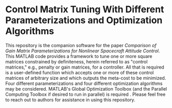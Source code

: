 # Control Matrix Tuning With Different Parameterizations and Optimization Algorithms

This repository is the companion software for the paper *Comparison of Gain Matrix Parameterizations for Nonlinear Spacecraft Attitude Control*. This MATLAB code provides a framework to tune one or more square matrices constrained by definiteness, herein referred to as "control matrices," e.g., penalty or gain matrices, for a controller. All that is required is a user-defined function which accepts one or more of these control matrices of arbitrary size and which outputs the meta-cost to be minimized. Four different parameterizations and four different optimization algorithms may be considered. MATLAB's Global Optimization Toolbox (and the Parallel Computing Toolbox if desired to run in parallel) is required . Please feel free to reach out to authors for assistance in using this repository.
